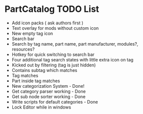 PartCatalog TODO List
===========

* Add icon packs ( ask authors first )
* Text overlay for mods without custom icon
 * New empty tag icon
* Search bar
 * Search by tag name, part name, part manufacturer, modules?, resources?
 * Hotkey for quick switching to search bar
 * Four additional tag search states with little extra icon on tag
  * Kicked out by filtering (tag is just hidden) 
  * Contains subtag which matches 
  * Tag matches
  * Part inside tag matches
 * New categorization System - Done!
  * Get category parser working - Done
  * Get sub node sorter working - Done
  * Write scripts for default categories - Done
 * Lock Editor while in windows